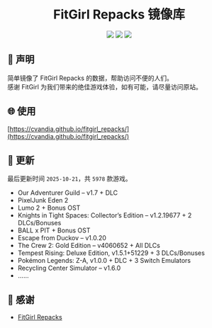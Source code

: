 ﻿<div align="center">

# FitGirl Repacks 镜像库

![](https://count.getloli.com/get/@fitgirl_repacks?theme=booru-lewd)
![](https://img.shields.io/badge/ci-passing-brightgreen.svg?logo=github) ![](https://img.shields.io/badge/license-MIT-brightgreen.svg)

</div>

## 📜 声明
简单镜像了 FitGirl Repacks 的数据，帮助访问不便的人们。  
感谢 FitGirl 为我们带来的绝佳游戏体验，如有可能，请尽量访问原站。

## 🌐 使用
[https://cvandia.github.io/fitgirl_repacks/](https://cvandia.github.io/fitgirl_repacks/)

## 🔄 更新
最后更新时间 `2025-10-21`，共 `5978` 款游戏。
- Our Adventurer Guild – v1.7 + DLC
- PixelJunk Eden 2
- Lumo 2 + Bonus OST
- Knights in Tight Spaces: Collector’s Edition – v1.2.19677 + 2 DLCs/Bonuses
- BALL x PIT + Bonus OST
- Escape from Duckov – v1.0.20
- The Crew 2: Gold Edition – v4060652 + All DLCs
- Tempest Rising: Deluxe Edition, v1.5.1+51229 + 3 DLCs/Bonuses
- Pokémon Legends: Z-A, v1.0.0 + DLC + 3 Switch Emulators
- Recycling Center Simulator – v1.6.0
- ……

## 🙏 感谢
- [FitGirl Repacks](https://fitgirl-repacks.site/)

